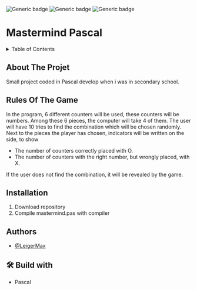 
![Generic badge](https://img.shields.io/badge/STATUT-ARCHIVED-orange.svg)   ![Generic badge](https://img.shields.io/badge/VERSION-1.0-green.svg) ![Generic badge](https://img.shields.io/badge/SCHOOL_PROJET-Saint_Jean_Baptiste-blue.svg)


# Mastermind Pascal

<details>
  <summary>Table of Contents</summary>
  <ol>
    <li>
      <a href="#about-the-project">About The Project</a>
    </li>
    <li>
      <a href="#rules-of-the-game">Rules Of The Game</a>
    </li>
    <li><a href="#installation">Installation</a></li>
    <li><a href="#authors">Authors</a></li>
    <li><a href="#build_with">Build with</a></li>
  </ol>
</details>


## About The Projet
Small project coded in Pascal develop when i was in secondary school.


## Rules Of The Game 
In the program, 6 different counters will be used, these counters will be numbers.
Among these 6 pieces, the computer will take 4 of them.
The user will have 10 tries to find the combination which will be chosen randomly.
Next to the pieces the player has chosen, indicators will be written on the side, to show
- The number of counters correctly placed with O.
- The number of counters with the right number, but wrongly placed, with X.

If the user does not find the combination, it will be revealed by the game.


## Installation
1. Download repository 
2. Compile mastermind.pas with compiler 

    
## Authors
- [@LeigerMax](https://github.com/LeigerMax) 


## 🛠 Build with
- Pascal

